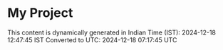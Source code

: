 # My Project

This content is dynamically generated in Indian Time (IST): 2024-12-18 12:47:45 IST
Converted to UTC: 2024-12-18 07:17:45 UTC
